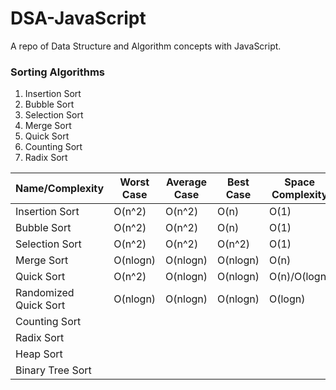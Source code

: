 # DSA-JavaScript

A repo of Data Structure and Algorithm concepts with JavaScript.

### Sorting Algorithms

1. Insertion Sort
2. Bubble Sort
3. Selection Sort
4. Merge Sort
5. Quick Sort
6. Counting Sort
7. Radix Sort


| Name/Complexity       | Worst Case | Average Case | Best Case | Space Complexity |
| --------------------- | ---------- | ------------ | --------- | ---------------- |
| Insertion Sort        | O(n^2)     | O(n^2)       | O(n)      | O(1)             |
| Bubble Sort           | O(n^2)     | O(n^2)       | O(n)      | O(1)             |
| Selection Sort        | O(n^2)     | O(n^2)       | O(n^2)    | O(1)             |
| Merge Sort            | O(nlogn)   | O(nlogn)     | O(nlogn)  | O(n)             |
| Quick Sort            | O(n^2)     | O(nlogn)     | O(nlogn)  | O(n)/O(logn)     |
| Randomized Quick Sort | O(nlogn)   | O(nlogn)     | O(nlogn)  | O(logn)          |
| Counting Sort         |            |              |           |                  |
| Radix Sort            |            |              |           |                  |
| Heap Sort             |            |              |           |                  |
| Binary Tree Sort      |            |              |           |                  |
